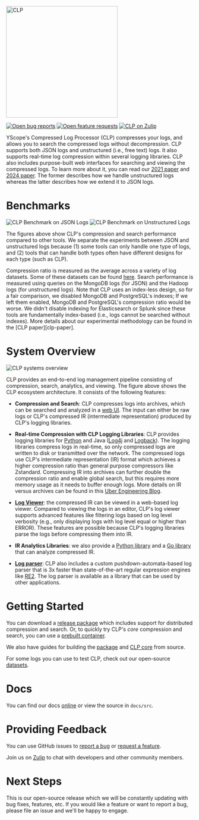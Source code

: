 <img alt="CLP" src="https://yscope.com/img/clp-logo.png" width="300"/>

[![Open bug reports](https://img.shields.io/github/issues/y-scope/clp/bug?label=bugs)](https://github.com/y-scope/clp/issues?q=is%3Aissue+is%3Aopen+label%3Abug)
[![Open feature requests](https://img.shields.io/github/issues/y-scope/clp/enhancement?label=feature-requests)](https://github.com/y-scope/clp/issues?q=is%3Aissue+is%3Aopen+label%3Aenhancement)
[![CLP on Zulip](https://img.shields.io/badge/zulip-yscope--clp%20chat-1888FA?logo=zulip)](https://yscope-clp.zulipchat.com/)

YScope's Compressed Log Processor (CLP) compresses your logs, and allows you to search the
compressed logs without decompression. CLP supports both JSON logs and unstructured (i.e., free
text) logs. It also supports real-time log compression within several logging libraries. CLP also
includes purpose-built web interfaces for searching and viewing the compressed logs. To learn more
about it, you can read our [2021 paper][clp-paper-21] and [2024 paper][clp-paper-24]. The former
describes how we handle unstructured logs whereas the latter describes how we extend it to JSON
logs. 

# Benchmarks

![CLP Benchmark on JSON Logs](docs/src/clp-json-benchmark.png)
![CLP Benchmark on Unstructured Logs](docs/src/clp-unstructured-benchmark.png)

The figures above show CLP's compression and search performance compared to other tools. We separate
the experiments between JSON and unstructured logs because (1) some tools can only handle one type
of logs, and (2) tools that can handle both types often have different designs for each type (such
as CLP).

Compression ratio is measured as the average across a variety of log datasets. Some of these
datasets can be found [here][datasets]. Search performance is measured using queries on the
MongoDB logs (for JSON) and the Hadoop logs (for unstructured logs). Note that CLP uses an
index-less design, so for a fair comparison, we disabled MongoDB and PostgreSQL's indexes; If we
left them enabled, MongoDB and PostgreSQL's compression ratio would be worse. We didn't disable
indexing for Elasticsearch or Splunk since these tools are fundamentally index-based (i.e., logs
cannot be searched without indexes). More details about our experimental methodology can be found in
the [CLP paper][clp-paper].

# System Overview

![CLP systems overview](docs/src/clp-complete-solution.png)

CLP provides an end-to-end log management pipeline consisting of compression, search, analytics, and
viewing. The figure above shows the CLP ecosystem architecture. It consists of the following
features:

- **Compression and Search**: CLP compresses logs into archives, which can be searched and analyzed
  in a [web UI](components/webui). The input can either be raw logs or CLP's compressed IR
  (intermediate representation) produced by CLP's logging libraries.

- **Real-time Compression with CLP Logging Libraries**: CLP provides logging libraries for
  [Python][clp-loglib-py] and Java ([Log4j][log4j1-appenders] and [Logback][logback-appenders]). The
  logging libraries compress logs in real-time, so only compressed logs are written to disk or
  transmitted over the network. The compressed logs use CLP's intermediate representation (IR)
  format which achieves a higher compression ratio than general purpose compressors like Zstandard.
  Compressing IR into archives can further double the compression ratio and enable global search,
  but this requires more memory usage as it needs to buffer enough logs. More details on IR versus
  archives can be found in this [Uber Engineering Blog][uber-blog].

- **[Log Viewer][log-viewer]**: the compressed IR can be viewed in a web-based log viewer. Compared
  to viewing the logs in an editor, CLP's log viewer supports advanced features like filtering logs
  based on log level verbosity (e.g., only displaying logs with log level equal or higher than
  ERROR). These features are possible because CLP's logging libraries parse the logs before
  compressing them into IR.

- **IR Analytics Libraries**: we also provide a [Python library][clp-ffi-py] and a
  [Go library][clp-ffi-go] that can analyze compressed IR.

- **[Log parser][log-surgeon]**: CLP also includes a custom pushdown-automata-based log parser that
  is 3x faster than state-of-the-art regular expression engines like [RE2][re2]. The log parser is
  available as a library that can be used by other applications.

# Getting Started

You can download a [release package](https://github.com/y-scope/clp/releases) which includes support
for distributed compression and search. Or, to quickly try CLP's *core* compression and search, you
can use a [prebuilt container][core-container].

We also have guides for building the [package][build-package] and [CLP core][core] from source.

For some logs you can use to test CLP, check out our open-source [datasets][datasets].

# Docs

You can find our docs [online][clp-docs] or view the source in `docs/src`. 

# Providing Feedback

You can use GitHub issues to [report a bug][bug-report] or [request a feature][feature-req].

Join us on [Zulip][zulip] to chat with developers and other community members.

# Next Steps

This is our open-source release which we will be constantly updating with bug fixes, features, etc.
If you would like a feature or want to report a bug, please file an issue and we'll be happy to engage.

[bug-report]: https://github.com/y-scope/clp/issues/new?assignees=&labels=bug&template=bug-report.yml
[build-package]: http://docs.yscope.com/clp/main/dev-guide/building-package
[clp-docs]: https://docs.yscope.com/clp/main
[clp-ffi-go]: https://github.com/y-scope/clp-ffi-go
[clp-ffi-py]: https://github.com/y-scope/clp-ffi-py
[clp-loglib-py]: https://github.com/y-scope/clp-loglib-py
[clp-paper-21]: https://www.usenix.org/system/files/osdi21-rodrigues.pdf
[clp-paper-24]: https://www.usenix.org/system/files/osdi24-wang-rui.pdf 
[core]: http://docs.yscope.com/clp/main/dev-guide/components-core
[core-container]: http://docs.yscope.com/clp/main/user-guide/core-container
[datasets]: https://docs.yscope.com/clp/main/user-guide/resources-datasets
[feature-req]: https://github.com/y-scope/clp/issues/new?assignees=&labels=enhancement&template=feature-request.yml
[log-surgeon]: https://github.com/y-scope/log-surgeon
[log-viewer]: https://github.com/y-scope/yscope-log-viewer
[log4j1-appenders]: https://github.com/y-scope/log4j1-appenders
[logback-appenders]: https://github.com/y-scope/logback-appenders
[re2]: https://github.com/google/re2
[uber-blog]: https://www.uber.com/en-US/blog/reducing-logging-cost-by-two-orders-of-magnitude-using-clp
[zulip]: https://yscope-clp.zulipchat.com/
